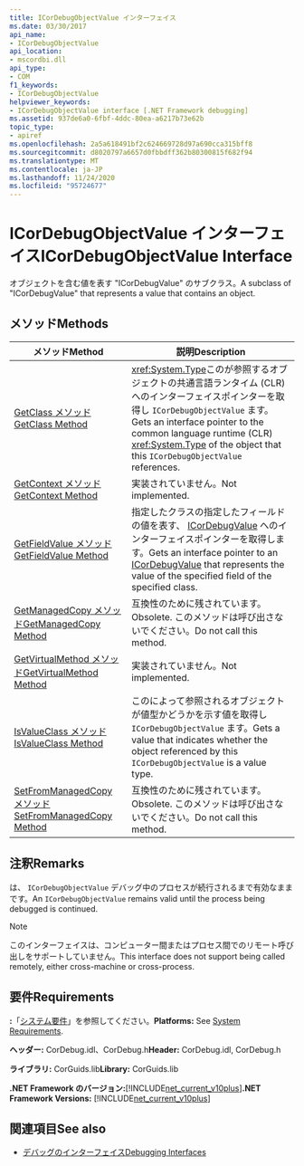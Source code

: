```yaml
---
title: ICorDebugObjectValue インターフェイス
ms.date: 03/30/2017
api_name:
- ICorDebugObjectValue
api_location:
- mscordbi.dll
api_type:
- COM
f1_keywords:
- ICorDebugObjectValue
helpviewer_keywords:
- ICorDebugObjectValue interface [.NET Framework debugging]
ms.assetid: 937de6a0-6fbf-4ddc-80ea-a6217b73e62b
topic_type:
- apiref
ms.openlocfilehash: 2a5a618491bf2c624669728d97a690cca315bff8
ms.sourcegitcommit: d8020797a6657d0fbbdff362b80300815f682f94
ms.translationtype: MT
ms.contentlocale: ja-JP
ms.lasthandoff: 11/24/2020
ms.locfileid: "95724677"
---
```

# <a name="icordebugobjectvalue-interface"></a><span data-ttu-id="2f721-102">ICorDebugObjectValue インターフェイス</span><span class="sxs-lookup"><span data-stu-id="2f721-102">ICorDebugObjectValue Interface</span></span>

<span data-ttu-id="2f721-103">オブジェクトを含む値を表す "ICorDebugValue" のサブクラス。</span><span class="sxs-lookup"><span data-stu-id="2f721-103">A subclass of "ICorDebugValue" that represents a value that contains an object.</span></span>  
  
## <a name="methods"></a><span data-ttu-id="2f721-104">メソッド</span><span class="sxs-lookup"><span data-stu-id="2f721-104">Methods</span></span>  
  
|<span data-ttu-id="2f721-105">メソッド</span><span class="sxs-lookup"><span data-stu-id="2f721-105">Method</span></span>|<span data-ttu-id="2f721-106">説明</span><span class="sxs-lookup"><span data-stu-id="2f721-106">Description</span></span>|  
|------------|-----------------|  
|[<span data-ttu-id="2f721-107">GetClass メソッド</span><span class="sxs-lookup"><span data-stu-id="2f721-107">GetClass Method</span></span>](icordebugobjectvalue-getclass-method.md)|<span data-ttu-id="2f721-108"><xref:System.Type>このが参照するオブジェクトの共通言語ランタイム (CLR) へのインターフェイスポインターを取得し `ICorDebugObjectValue` ます。</span><span class="sxs-lookup"><span data-stu-id="2f721-108">Gets an interface pointer to the common language runtime (CLR) <xref:System.Type> of the object that this `ICorDebugObjectValue` references.</span></span>|  
|[<span data-ttu-id="2f721-109">GetContext メソッド</span><span class="sxs-lookup"><span data-stu-id="2f721-109">GetContext Method</span></span>](icordebugobjectvalue-getcontext-method.md)|<span data-ttu-id="2f721-110">実装されていません。</span><span class="sxs-lookup"><span data-stu-id="2f721-110">Not implemented.</span></span>|  
|[<span data-ttu-id="2f721-111">GetFieldValue メソッド</span><span class="sxs-lookup"><span data-stu-id="2f721-111">GetFieldValue Method</span></span>](icordebugobjectvalue-getfieldvalue-method.md)|<span data-ttu-id="2f721-112">指定したクラスの指定したフィールドの値を表す、 [ICorDebugValue](icordebugvalue-interface.md) へのインターフェイスポインターを取得します。</span><span class="sxs-lookup"><span data-stu-id="2f721-112">Gets an interface pointer to an [ICorDebugValue](icordebugvalue-interface.md) that represents the value of the specified field of the specified class.</span></span>|  
|[<span data-ttu-id="2f721-113">GetManagedCopy メソッド</span><span class="sxs-lookup"><span data-stu-id="2f721-113">GetManagedCopy Method</span></span>](icordebugobjectvalue-getmanagedcopy-method.md)|<span data-ttu-id="2f721-114">互換性のために残されています。</span><span class="sxs-lookup"><span data-stu-id="2f721-114">Obsolete.</span></span> <span data-ttu-id="2f721-115">このメソッドは呼び出さないでください。</span><span class="sxs-lookup"><span data-stu-id="2f721-115">Do not call this method.</span></span>|  
|[<span data-ttu-id="2f721-116">GetVirtualMethod メソッド</span><span class="sxs-lookup"><span data-stu-id="2f721-116">GetVirtualMethod Method</span></span>](icordebugobjectvalue-getvirtualmethod-method.md)|<span data-ttu-id="2f721-117">実装されていません。</span><span class="sxs-lookup"><span data-stu-id="2f721-117">Not implemented.</span></span>|  
|[<span data-ttu-id="2f721-118">IsValueClass メソッド</span><span class="sxs-lookup"><span data-stu-id="2f721-118">IsValueClass Method</span></span>](icordebugobjectvalue-isvalueclass-method.md)|<span data-ttu-id="2f721-119">このによって参照されるオブジェクトが値型かどうかを示す値を取得し `ICorDebugObjectValue` ます。</span><span class="sxs-lookup"><span data-stu-id="2f721-119">Gets a value that indicates whether the object referenced by this `ICorDebugObjectValue` is a value type.</span></span>|  
|[<span data-ttu-id="2f721-120">SetFromManagedCopy メソッド</span><span class="sxs-lookup"><span data-stu-id="2f721-120">SetFromManagedCopy Method</span></span>](icordebugobjectvalue-setfrommanagedcopy-method.md)|<span data-ttu-id="2f721-121">互換性のために残されています。</span><span class="sxs-lookup"><span data-stu-id="2f721-121">Obsolete.</span></span> <span data-ttu-id="2f721-122">このメソッドは呼び出さないでください。</span><span class="sxs-lookup"><span data-stu-id="2f721-122">Do not call this method.</span></span>|  
  
## <a name="remarks"></a><span data-ttu-id="2f721-123">注釈</span><span class="sxs-lookup"><span data-stu-id="2f721-123">Remarks</span></span>  

 <span data-ttu-id="2f721-124">は、 `ICorDebugObjectValue` デバッグ中のプロセスが続行されるまで有効なままです。</span><span class="sxs-lookup"><span data-stu-id="2f721-124">An `ICorDebugObjectValue` remains valid until the process being debugged is continued.</span></span>  
  
> [!NOTE]
> <span data-ttu-id="2f721-125">このインターフェイスは、コンピューター間またはプロセス間でのリモート呼び出しをサポートしていません。</span><span class="sxs-lookup"><span data-stu-id="2f721-125">This interface does not support being called remotely, either cross-machine or cross-process.</span></span>  
  
## <a name="requirements"></a><span data-ttu-id="2f721-126">要件</span><span class="sxs-lookup"><span data-stu-id="2f721-126">Requirements</span></span>  

 <span data-ttu-id="2f721-127">**:**「[システム要件](../../get-started/system-requirements.md)」を参照してください。</span><span class="sxs-lookup"><span data-stu-id="2f721-127">**Platforms:** See [System Requirements](../../get-started/system-requirements.md).</span></span>  
  
 <span data-ttu-id="2f721-128">**ヘッダー:** CorDebug.idl、CorDebug.h</span><span class="sxs-lookup"><span data-stu-id="2f721-128">**Header:** CorDebug.idl, CorDebug.h</span></span>  
  
 <span data-ttu-id="2f721-129">**ライブラリ:** CorGuids.lib</span><span class="sxs-lookup"><span data-stu-id="2f721-129">**Library:** CorGuids.lib</span></span>  
  
 <span data-ttu-id="2f721-130">**.NET Framework のバージョン:**[!INCLUDE[net_current_v10plus](../../../../includes/net-current-v10plus-md.md)]</span><span class="sxs-lookup"><span data-stu-id="2f721-130">**.NET Framework Versions:** [!INCLUDE[net_current_v10plus](../../../../includes/net-current-v10plus-md.md)]</span></span>  
  
## <a name="see-also"></a><span data-ttu-id="2f721-131">関連項目</span><span class="sxs-lookup"><span data-stu-id="2f721-131">See also</span></span>

- [<span data-ttu-id="2f721-132">デバッグのインターフェイス</span><span class="sxs-lookup"><span data-stu-id="2f721-132">Debugging Interfaces</span></span>](debugging-interfaces.md)
